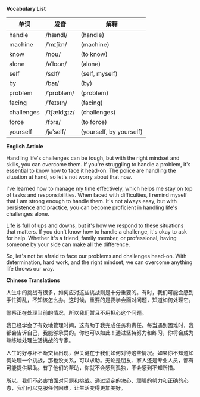 **Vocabulary List**

| 单词 | 发音 | 解释 |
|------|------|------|
| handle | /hændl/ | (handle) |
| machine | /ˈmɪʃiːn/ | (machine) |
| know | /noʊ/ | (to know) |
| alone | /əˈloʊn/ | (alone) |
| self | /sɛlf/ | (self, myself) |
| by | /baɪ/ | (by) |
| problem | /ˈprɒbləm/ | (problem) |
| facing | /ˈfeɪsɪŋ/ | (facing) |
| challenges | /ˈtʃældʒɪz/ | (challenges) |
| force | /fɔrs/ | (to force) |
| yourself | /jəˈself/ | (yourself, by yourself) |

**English Article**

Handling life's challenges can be tough, but with the right mindset and skills, you can overcome them. If you're struggling to handle a problem, it's essential to know how to face it head-on. The police are handling the situation at hand, so let's not worry about that now.

I've learned how to manage my time effectively, which helps me stay on top of tasks and responsibilities. When faced with difficulties, I remind myself that I am strong enough to handle them. It's not always easy, but with persistence and practice, you can become proficient in handling life's challenges alone.

Life is full of ups and downs, but it's how we respond to these situations that matters. If you don't know how to handle a challenge, it's okay to ask for help. Whether it's a friend, family member, or professional, having someone by your side can make all the difference.

So, let's not be afraid to face our problems and challenges head-on. With determination, hard work, and the right mindset, we can overcome anything life throws our way.

**Chinese Translations**

人生中的挑战有很多，如何应对这些挑战则是十分重要的。有时，我们可能会感到手忙脚乱，不知该怎么办。这时候，重要的是要学会面对问题，知道如何处理它。

警察正在处理当前的情况，所以我们暂且不用担心这个问题。

我已经学会了有效地管理时间，这有助于我完成任务和责任。每当遇到困难时，我都会告诉自己，我能够承受的。你也可以如此！通过坚持努力和练习，你将会成为熟练地处理生活挑战的专家。

人生的好与坏不断交替出现，但关键在于我们如何对待这些情况。如果你不知道如何处理一个挑战，那也没关系，可以求助。无论是朋友、家人还是专业人员，都有可能提供帮助。有了他们的帮助，你就不会感到孤独，不会感到不知所措。

所以，我们不必害怕面对问题和挑战。通过坚定的决心、顽强的努力和正确的心态，我们可以克服任何困难，让生活变得更加美好。